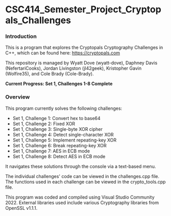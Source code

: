 # CSC414_Semester_Project_Cryptopals_Challenges

### Introduction
This is a program that explores the Cryptopals Cryptography Challenges in C++, which can be found here: https://cryptopals.com

This repository is managed by Wyatt Dove (wyatt-dove), Daphney Davis (NefertariCooks), Jordan Livingston (jl42geek), Kristopher Gavin (Wolfire35), and Cole Brady (Cole-Brady).

**Current Progress: Set 1, Challenges 1-8 Complete**

### Overview
This program currently solves the following challenges:
- Set 1, Challenge 1: Convert hex to base64
- Set 1, Challenge 2: Fixed XOR
- Set 1, Challenge 3: Single-byte XOR cipher
- Set 1, Challenge 4: Detect single-character XOR
- Set 1, Challenge 5: Implement repeating-key XOR
- Set 1, Challenge 6: Break repeating-key XOR
- Set 1, Challenge 7: AES in ECB mode
- Set 1, Challenge 8: Detect AES in ECB mode

It navigates these solutions through the console via a text-based menu.

The individual challenges' code can be viewed in the challenges.cpp file.
The functions used in each challenge can be viewed in the crypto_tools.cpp file.

This program was coded and compiled using Visual Studio Community 2022. External libraries used include various Cryptography libraries from OpenSSL v1.1.1.
